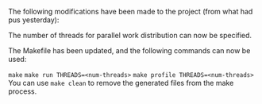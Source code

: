 The following modifications have been made to the project (from what had pus yesterday):

The number of threads for parallel work distribution can now be specified.

The Makefile has been updated, and the following commands can now be used:

`make`
`make run THREADS=<num-threads>`
`make profile THREADS=<num-threads>`
You can use 
`make clean` 
to remove the generated files from the make process.

